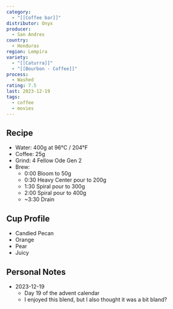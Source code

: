 ```yaml
---
category:
  - "[[Coffee bar]]"
distributor: Onyx
producer:
  - San Andres
country:
  - Honduras
region: Lempira
variety:
  - "[[Caturra]]"
  - "[[Bourbon - Coffee]]"
process:
  - Washed
rating: 7.5
last: 2023-12-19
tags:
  - coffee
  - movies
---
```

## Recipe

- Water: 400g at 96°C / 204°F
- Coffee: 25g
- Grind: 4 Fellow Ode Gen 2
- Brew:
	- 0:00 Bloom to 50g
	- 0:30 Heavy Center pour to 200g
	- 1:30 Spiral pour to 300g
	- 2:00 Spiral pour to 400g
	- ~3:30 Drain

## Cup Profile

- Candied Pecan
- Orange
- Pear
- Juicy

## Personal Notes

- 2023-12-19
	- Day 19 of the advent calendar
	- I enjoyed this blend, but I also thought it was a bit bland? 